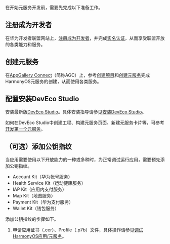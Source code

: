 在开始元服务开发前，需要先完成以下准备工作。

## 注册成为开发者

在华为开发者联盟网站上，[注册成为开发者](https://developer.huawei.com/consumer/cn/doc/start/registration-and-verification-0000001053628148)，并完成[实名认证](https://developer.huawei.com/consumer/cn/doc/start/rna-0000001062530373)，从而享受联盟开放的各类能力和服务。

## 创建元服务

在[AppGallery Connect](https://developer.huawei.com/consumer/cn/service/josp/agc/index.html)（简称AGC）上，参考[创建项目](https://developer.huawei.com/consumer/cn/doc/distribution/app/agc-help-createproject-0000001100334664)和[创建元服务](https://developer.huawei.com/consumer/cn/doc/app/agc-help-createharmonyapp-0000001945392297)完成HarmonyOS元服务的创建，从而使用各类服务。

## 配置安装DevEco Studio

安装最新版[DevEco Studio](https://developer.huawei.com/consumer/cn/download/)。具体安装指导请参见[安装DevEco Studio](https://developer.huawei.com/consumer/cn/doc/harmonyos-guides-V5/ide-software-install-0000001558013317-V5)。

如何在DevEco Studio中创建工程、构建元服务页面、新建元服务卡片等，可参考[开发第一个元服务](https://developer.huawei.com/consumer/cn/doc/atomic-guides-V5/atomic-service-start-overview-V5)。

## （可选）添加公钥指纹

当应用需要使用以下开放能力的一种或多种时，为正常调试运行应用，需要预先添加公钥指纹。

- Account Kit（华为帐号服务）
- Health Service Kit（运动健康服务）
- IAP Kit（应用内支付服务）
- Map Kit（地图服务）
- Payment Kit（华为支付服务）
- Wallet Kit（钱包服务）

添加公钥指纹的步骤如下。

1. 申请应用证书（.cer）、Profile（.p7b）文件，具体操作请参见[调试HarmonyOS应用/元服务](https://developer.huawei.com/consumer/cn/doc/app/agc-help-add-debugcert-0000001914263178)。